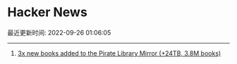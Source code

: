 # Hacker News

最近更新时间: 2022-09-26 01:06:05

--- 
1. [3x new books added to the Pirate Library Mirror (+24TB, 3.8M books)](http://annas-blog.org/blog-3x-new-books.html) 
